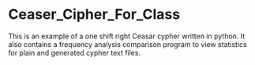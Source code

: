 # Ceaser_Cipher_For_Class

This is an example of a one shift right Ceasar cypher written in python.  It also contains a frequency analysis comparison program to view statistics for plain and generated cypher text files.
